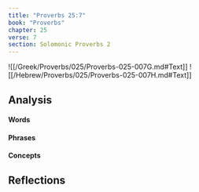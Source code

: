 ```yaml
---
title: "Proverbs 25:7"
book: "Proverbs"
chapter: 25
verse: 7
section: Solomonic Proverbs 2
---
```

![[/Greek/Proverbs/025/Proverbs-025-007G.md#Text]]
![[/Hebrew/Proverbs/025/Proverbs-025-007H.md#Text]]

## Analysis

#### Words

#### Phrases

#### Concepts

## Reflections
